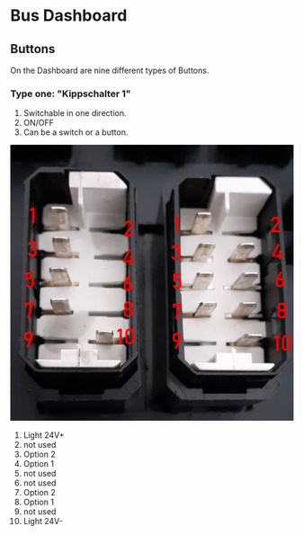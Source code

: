 # Bus Dashboard

## Buttons

On the Dashboard are nine different types of Buttons.

### Type one: "Kippschalter 1"

1. Switchable in one direction.
2. ON/OFF
3. Can be a switch or a button.

![alt text](https://github.com/silen72/BusDashboard/blob/master/documentation/dashboard/images/Kippschalter.jpeg "Left: Kippschalter 1 Right: Kippschalter 2")

1.  Light 24V+
2.  not used
3.  Option 2
4.  Option 1
5.  not used
6.  not used
7.  Option 2
8.  Option 1
9.  not used
10. Light 24V-
